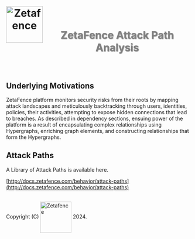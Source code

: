 <h1 align="center">
    <img align="left" width="100" height="100" src="https://zetafence.com/logo.png" alt="Zetafence"/>
    <br />
    <p style="color: #808080; text-shadow: 1px 1px 2px rgba(0, 0, 0, 0.5);">
    ZetaFence Attack Path Analysis
    </p>
</h1>

<br/>

## Underlying Motivations

ZetaFence platform monitors security risks from their roots by mapping attack landscapes and meticulously backtracking through users, identities, policies, their activities, attempting to expose hidden connections that lead to breaches. As described in dependency sections, ensuing power of the platform is a result of encapsulating complex relationships using Hypergraphs, enriching graph elements, and constructing relationships that form the Hypergraphs.

## Attack Paths

A Library of Attack Paths is available here.

[http://docs.zetafence.com/behavior/attack-paths](http://docs.zetafence.com/behavior/attack-paths)

<br/>Copyright (C)
    <a href="https://zetafence.com">
    <img align="center" width="85" src="https://img.shields.io/badge/Zetafence-8A2BE2" alt="Zetafence"/></a>
2024.
